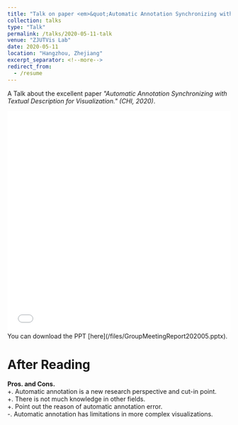 ```yaml
---
title: "Talk on paper <em>&quot;Automatic Annotation Synchronizing with Textual Description for Visualization.&quot;</em>"
collection: talks
type: "Talk"
permalink: /talks/2020-05-11-talk
venue: "ZJUTVis Lab"
date: 2020-05-11
location: "Hangzhou, Zhejiang"
excerpt_separator: <!--more-->
redirect_from:
  - /resume
---    
```


<!--more-->
     
A Talk about the excellent paper <em>"Automatic Annotation Synchronizing with Textual Description for Visualization." (CHI, 2020)</em>.                         
<iframe src="/files/TongLi CV.pdf" width="100%" height="500" frameborder="no" border="0" marginwidth="0" marginheight="0"></iframe>   
You can download the PPT [here](/files/GroupMeetingReport202005.pptx).

After Reading
======       
<strong>Pros. and Cons.</strong>                                
+. Automatic annotation is a new research perspective and cut-in point.                                                     
+. There is not much knowledge in other fields.                                                              
+. Point out the reason of automatic annotation error.                                              
-. Automatic annotation has limitations in more complex visualizations.    